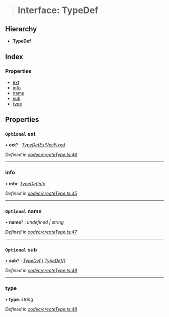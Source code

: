 > # Interface: TypeDef

## Hierarchy

* **TypeDef**

## Index

### Properties

* [ext](_codec_createtype_.typedef.md#optional-ext)
* [info](_codec_createtype_.typedef.md#info)
* [name](_codec_createtype_.typedef.md#optional-name)
* [sub](_codec_createtype_.typedef.md#optional-sub)
* [type](_codec_createtype_.typedef.md#type)

## Properties

### `Optional` ext

• **ext**? : *[TypeDefExtVecFixed](_codec_createtype_.typedefextvecfixed.md)*

*Defined in [codec/createType.ts:46](https://github.com/polkadot-js/api/blob/66ab3ac/packages/types/src/codec/createType.ts#L46)*

___

###  info

• **info**: *[TypeDefInfo](../enums/_codec_createtype_.typedefinfo.md)*

*Defined in [codec/createType.ts:45](https://github.com/polkadot-js/api/blob/66ab3ac/packages/types/src/codec/createType.ts#L45)*

___

### `Optional` name

• **name**? : *undefined | string*

*Defined in [codec/createType.ts:47](https://github.com/polkadot-js/api/blob/66ab3ac/packages/types/src/codec/createType.ts#L47)*

___

### `Optional` sub

• **sub**? : *[TypeDef](_codec_createtype_.typedef.md) | [TypeDef](_codec_createtype_.typedef.md)[]*

*Defined in [codec/createType.ts:49](https://github.com/polkadot-js/api/blob/66ab3ac/packages/types/src/codec/createType.ts#L49)*

___

###  type

• **type**: *string*

*Defined in [codec/createType.ts:48](https://github.com/polkadot-js/api/blob/66ab3ac/packages/types/src/codec/createType.ts#L48)*